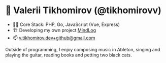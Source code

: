 # 👋 Valerii Tikhomirov (@tikhomirovv)

- 👨‍💻 Core Stack: PHP, Go, JavaScript (Vue, Express)
- 🏗️ Developing my own project [MindLog](https://mindlog.app)
- 📫 v.tikhomirov.dev+github@gmail.com


Outside of programming, I enjoy composing music in Ableton, singing and playing the guitar, reading books and petting two black cats.

<!---
tikhomirovv/tikhomirovv is a ✨ special ✨ repository because its `README.md` (this file) appears on your GitHub profile.
You can click the Preview link to take a look at your changes.
--->

